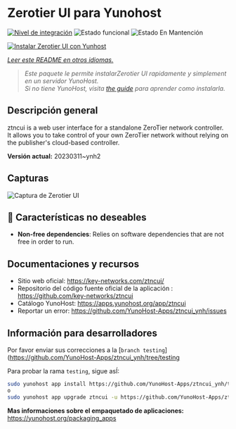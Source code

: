 <!--
Este archivo README esta generado automaticamente<https://github.com/YunoHost/apps/tree/master/tools/readme_generator>
No se debe editar a mano.
-->

# Zerotier UI para Yunohost

[![Nivel de integración](https://dash.yunohost.org/integration/ztncui.svg)](https://dash.yunohost.org/appci/app/ztncui) ![Estado funcional](https://ci-apps.yunohost.org/ci/badges/ztncui.status.svg) ![Estado En Mantención](https://ci-apps.yunohost.org/ci/badges/ztncui.maintain.svg)

[![Instalar Zerotier UI con Yunhost](https://install-app.yunohost.org/install-with-yunohost.svg)](https://install-app.yunohost.org/?app=ztncui)

*[Leer este README en otros idiomas.](./ALL_README.md)*

> *Este paquete le permite instalarZerotier UI rapidamente y simplement en un servidor YunoHost.*  
> *Si no tiene YunoHost, visita [the guide](https://yunohost.org/install) para aprender como instalarla.*

## Descripción general

ztncui is a web user interface for a standalone ZeroTier network controller.
It allows you to take control of your own ZeroTier network without relying on the publisher's cloud-based controller.



**Versión actual:** 20230311~ynh2

## Capturas

![Captura de Zerotier UI](./doc/screenshots/screenshot.jpg)

## :red_circle: Características no deseables

- **Non-free dependencies**: Relies on software dependencies that are not free in order to run.

## Documentaciones y recursos

- Sitio web oficial: <https://key-networks.com/ztncui/>
- Repositorio del código fuente oficial de la aplicación : <https://github.com/key-networks/ztncui>
- Catálogo YunoHost: <https://apps.yunohost.org/app/ztncui>
- Reportar un error: <https://github.com/YunoHost-Apps/ztncui_ynh/issues>

## Información para desarrolladores

Por favor enviar sus correcciones a la [`branch testing`](https://github.com/YunoHost-Apps/ztncui_ynh/tree/testing

Para probar la rama `testing`, sigue asÍ:

```bash
sudo yunohost app install https://github.com/YunoHost-Apps/ztncui_ynh/tree/testing --debug
o
sudo yunohost app upgrade ztncui -u https://github.com/YunoHost-Apps/ztncui_ynh/tree/testing --debug
```

**Mas informaciones sobre el empaquetado de aplicaciones:** <https://yunohost.org/packaging_apps>
